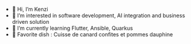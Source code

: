 - 👋 Hi, I’m Kenzi
- 👀 I’m interested in software development, AI integration and business driven solution
- 🌱 I’m currently learning Flutter, Ansible, Quarkus
- 🍴 Favorite dish : Cuisse de canard confites et pommes dauphine

<!---
KnMvstr/KnMvstr is a ✨ special ✨ repository because its `README.md` (this file) appears on your GitHub profile.
You can click the Preview link to take a look at your changes.
--->
